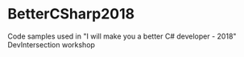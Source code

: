 # BetterCSharp2018
Code samples used in "I will make you a better C# developer - 2018" DevIntersection workshop
